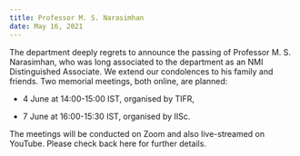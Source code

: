 ```yaml
---
title: Professor M. S. Narasimhan
date: May 16, 2021  
---
```


The department deeply regrets to announce the passing of Professor M. S. Narasimhan, who was long associated to the department as an NMI Distinguished Associate. We extend our condolences to his family and friends. Two memorial meetings, both online, are planned:

* 4 June at 14:00-15:00 IST, organised by TIFR,

* 7 June at 16:00-15:30 IST, organised by IISc.
 
The meetings will be conducted on Zoom and also live-streamed on YouTube. Please check back here for further details.
